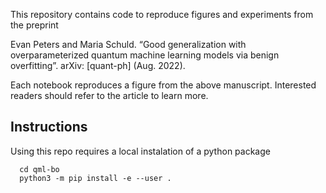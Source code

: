 This repository contains code to reproduce figures and experiments from the preprint


Evan Peters and Maria Schuld. “Good generalization with overparameterized quantum machine learning models via benign overfitting”. arXiv: [quant-ph] (Aug. 2022). 

Each notebook reproduces a figure from the above manuscript. Interested readers should refer to the article to learn more.

## Instructions

Using this repo requires a local instalation of a python package
```
  cd qml-bo
  python3 -m pip install -e --user .
```
